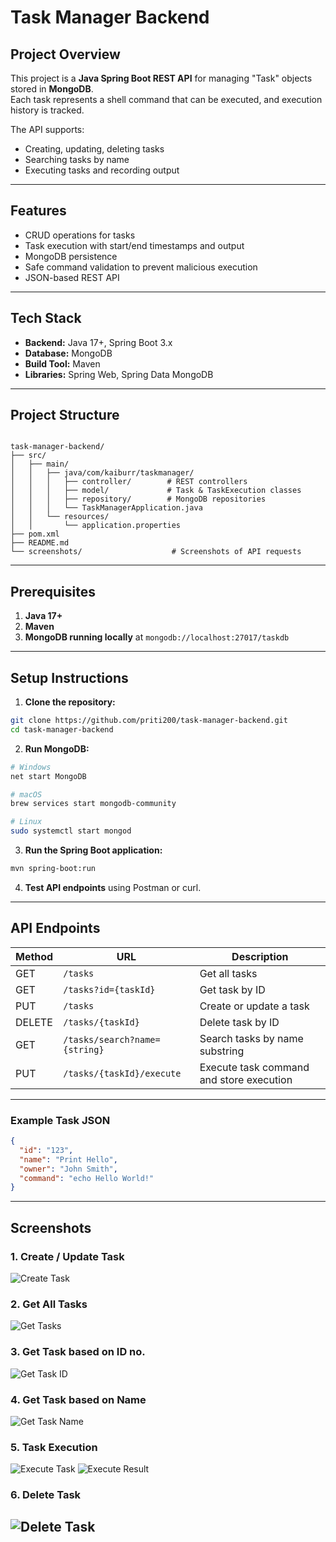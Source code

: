 
# Task Manager Backend

## Project Overview
This project is a **Java Spring Boot REST API** for managing "Task" objects stored in **MongoDB**.  
Each task represents a shell command that can be executed, and execution history is tracked.

The API supports:
- Creating, updating, deleting tasks
- Searching tasks by name
- Executing tasks and recording output

---

## Features
- CRUD operations for tasks
- Task execution with start/end timestamps and output
- MongoDB persistence
- Safe command validation to prevent malicious execution
- JSON-based REST API

---

## Tech Stack
- **Backend:** Java 17+, Spring Boot 3.x
- **Database:** MongoDB
- **Build Tool:** Maven
- **Libraries:** Spring Web, Spring Data MongoDB

---

## Project Structure

```

task-manager-backend/
├── src/
│   ├── main/
│   │   ├── java/com/kaiburr/taskmanager/
│   │   │   ├── controller/        # REST controllers
│   │   │   ├── model/             # Task & TaskExecution classes
│   │   │   ├── repository/        # MongoDB repositories
│   │   │   └── TaskManagerApplication.java
│   │   └── resources/
│   │       └── application.properties
├── pom.xml
├── README.md
└── screenshots/                    # Screenshots of API requests

```

---

## Prerequisites
1. **Java 17+**
2. **Maven**
3. **MongoDB running locally** at `mongodb://localhost:27017/taskdb`

---

## Setup Instructions

1. **Clone the repository:**
```bash
git clone https://github.com/priti200/task-manager-backend.git
cd task-manager-backend
```

2. **Run MongoDB:**

```bash
# Windows
net start MongoDB

# macOS
brew services start mongodb-community

# Linux
sudo systemctl start mongod
```

3. **Run the Spring Boot application:**

```bash
mvn spring-boot:run
```

4. **Test API endpoints** using Postman or curl.

---

## API Endpoints

| Method | URL                           | Description                              |
| ------ | ----------------------------- | ---------------------------------------- |
| GET    | `/tasks`                      | Get all tasks                            |
| GET    | `/tasks?id={taskId}`          | Get task by ID                           |
| PUT    | `/tasks`                      | Create or update a task                  |
| DELETE | `/tasks/{taskId}`             | Delete task by ID                        |
| GET    | `/tasks/search?name={string}` | Search tasks by name substring           |
| PUT    | `/tasks/{taskId}/execute`     | Execute task command and store execution |

---

### Example Task JSON

```json
{
  "id": "123",
  "name": "Print Hello",
  "owner": "John Smith",
  "command": "echo Hello World!"
}
```

---

## Screenshots

### 1. Create / Update Task
![Create Task](screenshots/1.png)

### 2. Get All Tasks
![Get Tasks](screenshots/2.png)

### 3. Get Task based on ID no.
![Get Task ID](screenshots/3.png)

### 4. Get Task based on Name
![Get Task Name](screenshots/4.png)

### 5. Task Execution
![Execute Task](screenshots/5.png)
![Execute Result](screenshots/6.png)

### 6. Delete Task
![Delete Task](screenshots/7.png)
---
